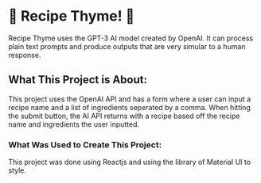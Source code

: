  # 🍰 Recipe Thyme! 🍰

Recipe Thyme uses the GPT-3 AI model created by OpenAI. It can process plain text prompts and produce outputs that are very simular to a human response.

## What This Project is About:

This project uses the OpenAI API and has a form where a user can input a recipe name and a list of ingredients seperated by a comma. When hitting the submit button, the AI API returns with a recipe based off the recipe name and ingredients the user inputted. 

### What Was Used to Create This Project:

This project was done using Reactjs and using the library of Material UI to style.